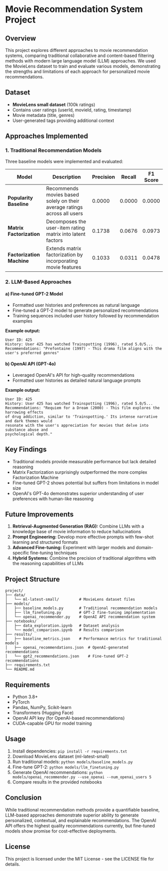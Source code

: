 # Movie Recommendation System Project

## Overview
This project explores different approaches to movie recommendation systems, comparing traditional collaborative and content-based filtering methods with modern large language model (LLM) approaches. We used the MovieLens dataset to train and evaluate various models, demonstrating the strengths and limitations of each approach for personalized movie recommendations.

## Dataset
- **MovieLens small dataset** (100k ratings)
- Contains user ratings (userId, movieId, rating, timestamp)
- Movie metadata (title, genres)
- User-generated tags providing additional context

## Approaches Implemented

### 1. Traditional Recommendation Models
Three baseline models were implemented and evaluated:

| Model | Description | Precision | Recall | F1 Score |
|-------|-------------|-----------|--------|----------|
| **Popularity Baseline** | Recommends movies based solely on their average ratings across all users | 0.0000 | 0.0000 | 0.0000 |
| **Matrix Factorization** | Decomposes the user-item rating matrix into latent factors | 0.1738 | 0.0676 | 0.0973 |
| **Factorization Machine** | Extends matrix factorization by incorporating movie features | 0.1033 | 0.0311 | 0.0478 |

### 2. LLM-Based Approaches

#### a) Fine-tuned GPT-2 Model
- Formatted user histories and preferences as natural language
- Fine-tuned a GPT-2 model to generate personalized recommendations
- Training sequences included user history followed by recommendation examples

**Example output:**
```
User ID: 425
History: User 425 has watched Trainspotting (1996), rated 5.0/5...
Recommendations: "Prefontaine (1997) - This drama film aligns with the user's preferred genres"
```

#### b) OpenAI API (GPT-4o)
- Leveraged OpenAI's API for high-quality recommendations
- Formatted user histories as detailed natural language prompts

**Example output:**
```
User ID: 425
History: User 425 has watched Trainspotting (1996), rated 5.0/5...
Recommendations: "Requiem for a Dream (2000) - This film explores the harrowing effects 
of drug addiction, similar to 'Trainspotting.' Its intense narrative and dark themes would 
resonate with the user's appreciation for movies that delve into substance abuse and 
psychological depth."
```

## Key Findings
- Traditional models provide measurable performance but lack detailed reasoning
- Matrix Factorization surprisingly outperformed the more complex Factorization Machine
- Fine-tuned GPT-2 shows potential but suffers from limitations in model size
- OpenAI's GPT-4o demonstrates superior understanding of user preferences with human-like reasoning

## Future Improvements
1. **Retrieval-Augmented Generation (RAG):** Combine LLMs with a knowledge base of movie information to reduce hallucinations
2. **Prompt Engineering:** Develop more effective prompts with few-shot learning and structured formats
3. **Advanced Fine-tuning:** Experiment with larger models and domain-specific fine-tuning techniques
4. **Hybrid Systems:** Combine the precision of traditional algorithms with the reasoning capabilities of LLMs

## Project Structure
```
project/
├── data/
│   └── ml-latest-small/         # MovieLens dataset files
├── models/
│   ├── baseline_models.py       # Traditional recommendation models
│   ├── llm_finetuning.py        # GPT-2 fine-tuning implementation
│   └── openai_recommender.py    # OpenAI API recommendation system
├── notebooks/
│   ├── data_exploration.ipynb   # Dataset analysis
│   └── model_comparison.ipynb   # Results comparison
├── results/
│   ├── baseline_metrics.json    # Performance metrics for traditional models
│   ├── openai_recommendations.json  # OpenAI-generated recommendations
│   └── gpt2_recommendations.json    # Fine-tuned GPT-2 recommendations
├── requirements.txt
└── README.md
```

## Requirements
- Python 3.8+
- PyTorch
- Pandas, NumPy, Scikit-learn
- Transformers (Hugging Face)
- OpenAI API key (for OpenAI-based recommendations)
- CUDA-capable GPU for model training

## Usage
1. Install dependencies: `pip install -r requirements.txt`
2. Download MovieLens dataset (ml-latest-small)
3. Run traditional models: `python models/baseline_models.py`
4. Fine-tune GPT-2: `python models/llm_finetuning.py`
5. Generate OpenAI recommendations: `python models/openai_recommender.py --use_openai --num_openai_users 5`
6. Compare results in the provided notebooks

## Conclusion
While traditional recommendation methods provide a quantifiable baseline, LLM-based approaches demonstrate superior ability to generate personalized, contextual, and explainable recommendations. The OpenAI API offers the highest quality recommendations currently, but fine-tuned models show promise for cost-effective deployments.


## License
This project is licensed under the MIT License - see the LICENSE file for details.